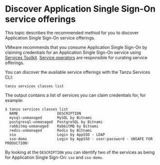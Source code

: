 # Discover Application Single Sign-On service offerings

This topic describes the recommended method for you to discover Application Single Sign-On service
offerings.

VMware recommends that you consume Application Single Sign-On by claiming credentials for an
Application Single Sign-On service using [Services Toolkit](../../../services-toolkit/about.hbs.md).
[Service operators](../../tutorials/service-operators/index.hbs.md) are responsible for curating
service offerings.

You can discover the available service offerings with the Tanzu Services CLI:

```console
tanzu services classes list
```

The output contains a list of services you can claim credentials for, for example:

```plain
$ tanzu services classes list
  NAME                  DESCRIPTION
  mysql-unmanaged       MySQL by Bitnami
  postgresql-unmanaged  PostgreSQL by Bitnami
  rabbitmq-unmanaged    RabbitMQ by Bitnami
  redis-unmanaged       Redis by Bitnami
  sso                   Login by AppSSO - LDAP
  sso-demo              Login by AppSSO - user:password - UNSAFE FOR PRODUCTION!
```

By looking at the `DESCRIPTION` you can identify two of the services as being for
Application Single Sign-On: `sso` and `sso-demo`.
